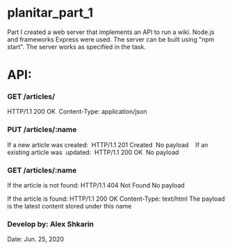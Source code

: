 # planitar_part_1

Part I created a web server that implements an API to run a wiki. Node.js and frameworks Express were used.
The server can be built using "npm start".
The server works as specified in the task.

# API:
### GET /articles/ 

HTTP/1.1 200 OK 
Content-Type: application/json 
 
### PUT /articles/:name 

If a new article was created: 
HTTP/1.1 201 Created 
No payload 
 
If an existing article was 
updated: 
HTTP/1.1 200 OK 
No payload 

### GET /articles/:name 

If the article is not found: 
HTTP/1.1 404 Not Found 
No payload 
 
If the article is found: 
HTTP/1.1 200 OK 
Content-Type: text/html 
The payload is the latest content stored 
under this name 



### Develop by: Alex Shkarin

Date: Jun. 25, 2020
